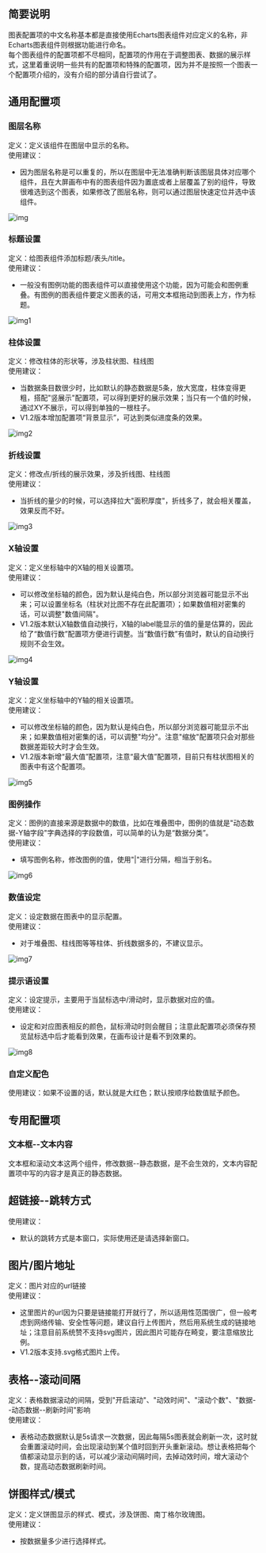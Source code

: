 ## 简要说明

图表配置项的中文名称基本都是直接使用Echarts图表组件对应定义的名称，非Echarts图表组件则根据功能进行命名。<br>
每个图表组件的配置项都不尽相同，配置项的作用在于调整图表、数据的展示样式，这里着重说明一些共有的配置项和特殊的配置项，因为并不是按照一个图表一个配置项介绍的，没有介绍的部分请自行尝试了。

## 通用配置项

### 图层名称

定义：定义该组件在图层中显示的名称。<br>
使用建议：
- 因为图层名称是可以重复的，所以在图层中无法准确判断该图层具体对应哪个组件，且在大屏画布中有的图表组件因为置底或者上层覆盖了别的组件，导致很难选到这个图表，如果修改了图层名称，则可以通过图层快速定位并选中该组件。<br>

![img](../picture/chartsConfig/img.png)

### 标题设置

定义：给图表组件添加标题/表头/title。 <br>
使用建议：
- 一般没有图例功能的图表组件可以直接使用这个功能，因为可能会和图例重叠。有图例的图表组件要定义图表的话，可用文本框拖动到图表上方，作为标题。<br>

![img1](../picture/chartsConfig/img_1.png)

### 柱体设置

定义：修改柱体的形状等，涉及柱状图、柱线图 <br>
使用建议：

- 当数据条目数很少时，比如默认的静态数据是5条，放大宽度，柱体变得更粗，搭配"竖展示"配置项，可以得到更好的展示效果；当只有一个值的时候，通过XY不展示，可以得到单独的一根柱子。
- V1.2版本增加配置项“背景显示”，可达到类似进度条的效果。<br>

![img2](../picture/chartsConfig/img_2.png)

### 折线设置

定义：修改点/折线的展示效果，涉及折线图、柱线图 <br>
使用建议：
- 当折线的量少的时候，可以选择拉大"面积厚度"，折线多了，就会相关覆盖，效果反而不好。<br>

![img3](../picture/chartsConfig/img_3.png)

### X轴设置

定义：定义坐标轴中的X轴的相关设置项。<br>
使用建议：
- 可以修改坐标轴的颜色，因为默认是纯白色，所以部分浏览器可能显示不出来；可以设置坐标名（柱状对比图不存在此配置项）；如果数值相对密集的话，可以调整"数值间隔"。
- V1.2版本默认X轴数值自动换行，X轴的label能显示的值的量是估算的，因此给了“数值行数”配置项方便进行调整。当“数值行数”有值时，默认的自动换行规则不会生效。<br>

![img4](../picture/chartsConfig/img_4.png)

### Y轴设置

定义：定义坐标轴中的Y轴的相关设置项。 <br>
使用建议：
- 可以修改坐标轴的颜色，因为默认是纯白色，所以部分浏览器可能显示不出来；如果数值相对密集的话，可以调整"均分"。注意"缩放"配置项只会对那些数据差距较大时才会生效。
- V1.2版本新增“最大值”配置项，注意“最大值”配置项，目前只有柱状图相关的图表中有这个配置项。<br>

![img5](../picture/chartsConfig/img_5.png)

### 图例操作

定义：图例的直接来源是数据中的数值，比如在堆叠图中，图例的值就是"动态数据-Y轴字段"字典选择的字段数值，可以简单的认为是“数据分类”。<br>
使用建议：
- 填写图例名称，修改图例的值，使用"|"进行分隔，相当于别名。<br>

![img6](../picture/chartsConfig/img_6.png)

### 数值设定

定义：设定数据在图表中的显示配置。<br>
使用建议：
- 对于堆叠图、柱线图等等柱体、折线数据多的，不建议显示。<br>

![img7](../picture/chartsConfig/img_7.png)

### 提示语设置

定义：设定提示，主要用于当鼠标选中/滑动时，显示数据对应的值。<br>
使用建议：
- 设定和对应图表相反的颜色，鼠标滑动时则会醒目；注意此配置项必须保存预览鼠标选中后才能看到效果，在画布设计是看不到效果的。<br>

![img8](../picture/chartsConfig/img_8.png)

### 自定义配色

使用建议：如果不设置的话，默认就是大红色；默认按顺序给数值赋予颜色。<br>


## 专用配置项

### 文本框--文本内容

文本框和滚动文本这两个组件，修改数据--静态数据，是不会生效的，文本内容配置项中写的内容才是真正的静态数据。<br>

## 超链接--跳转方式

使用建议：
- 默认的跳转方式是本窗口，实际使用还是请选择新窗口。<br>

## 图片/图片地址

定义：图片对应的url链接 <br>
使用建议：
- 这里图片的url因为只要是链接能打开就行了，所以适用性范围很广，但一般考虑到网络传输、安全性等问题，建议自行上传图片，然后用系统生成的链接地址；注意目前系统赞不支持svg图片，因此图片可能存在畸变，要注意缩放比例。
- V1.2版本支持.svg格式图片上传。 <br>

## 表格--滚动间隔

定义：表格数据滚动的间隔，受到"开启滚动"、"动效时间"、"滚动个数"、"数据--动态数据--刷新时间"影响 <br>
使用建议：
- 表格动态数据默认是5s请求一次数据，因此每隔5s图表就会刷新一次，这时就会重置滚动时间，会出现滚动到某个值时回到开头重新滚动。想让表格把每个值都滚动显示到的话，可以减少滚动间隔时间，去掉动效时间，增大滚动个数，提高动态数据刷新时间。<br>

## 饼图样式/模式

定义：定义饼图显示的样式、模式，涉及饼图、南丁格尔玫瑰图。<br>
使用建议：
- 按数据量多少进行选择样式。<br>

